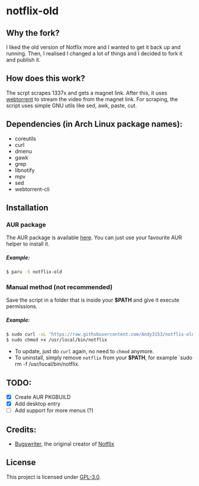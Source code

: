 <!-- vim: set fenc=utf-8 ts=2 sw=0 sts=0 sr et si tw=0 fdm=marker fmr={{{,}}}: -->
# notflix-old

<!-- {{{ Why the fork? -->
## Why the fork?
I liked the old version of Notflix more and I wanted to get it back up and running.
Then, I realised I changed a lot of things and I decided to fork it and publish it.
<!-- }}} -->

<!-- {{{ How does this work? -->
## How does this work?
The scrpt scrapes 1337x and gets a magnet link.
After this, it uses [webtorrent](https://webtorrent.io/) to stream the video from the magnet link.
For scraping, the script uses simple GNU utils like sed, awk, paste, cut.
<!-- }}} -->

<!-- {{{ Dependencies -->
## Dependencies (in Arch Linux package names):
- coreutils
- curl
- dmenu
- gawk
- grep
- libnotify
- mpv
- sed
- webtorrent-cli
<!-- }}} -->

<!-- {{{ Installation -->
## Installation

<!-- {{{ AUR package -->
### AUR package
The AUR package is available [here](https://aur.archlinux.org/packages/notflix-old). You can just use your favourite AUR helper to install it.

##### Example:
```sh
$ paru -S notflix-old
```
<!-- }}} -->

<!-- {{{ Manual method -->
### Manual method (not recommended)
Save the script in a folder that is inside your **$PATH** and give it execute permissions.

##### Example:
```sh
$ sudo curl -sL "https://raw.githubusercontent.com/Andy3153/notflix-old/master/notflix" -o /usr/local/bin/notflix
$ sudo chmod +x /usr/local/bin/notflix
```
- To update, just do `curl` again, no need to `chmod` anymore.
- To uninstall, simply remove `notflix` from your **$PATH**, for example `sudo rm -f /usr/local/bin/notflix.
<!-- }}} -->
<!-- }}} -->

<!-- {{{ TODO -->
## TODO:
- [x] Create AUR PKGBUILD
- [x] Add desktop entry
- [ ] Add support for more menus (?)
<!-- }}} -->

<!-- {{{ Credits -->
## Credits:
- [Bugswriter](https://github.com/Bugswriter), the original creator of [Notflix](https://github.com/Bugswriter/notflix)
<!-- }}} -->

<!-- {{{ License -->
## License
This project is licensed under [GPL-3.0](https://raw.githubusercontent.com/Illumina/licenses/master/gpl-3.0.txt).
<!-- }}} -->
